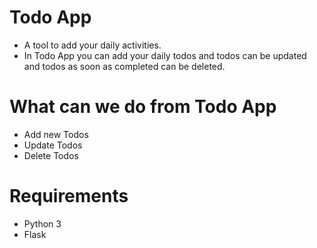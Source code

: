 
# Todo App
- A tool to add your daily activities.
- In Todo App you can add your daily todos and todos can be updated and todos as soon as completed can be deleted.

# What can we do from Todo App
- Add new Todos
- Update Todos
- Delete Todos

# Requirements
- Python 3
- Flask


